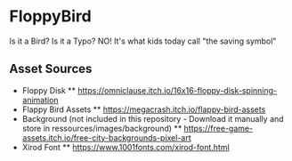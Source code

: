 # FloppyBird
Is it a Bird? Is it a Typo? NO! It's what kids today call "the saving symbol"

## Asset Sources
* Floppy Disk
** https://omniclause.itch.io/16x16-floppy-disk-spinning-animation
* Flappy Bird Assets
** https://megacrash.itch.io/flappy-bird-assets
* Background (not included in this repository - Download it manually and store in ressources/images/background)
** https://free-game-assets.itch.io/free-city-backgrounds-pixel-art
* Xirod Font
** https://www.1001fonts.com/xirod-font.html